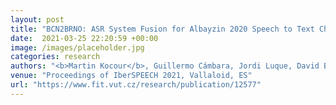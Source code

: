 ```yaml
---
layout: post
title: "BCN2BRNO: ASR System Fusion for Albayzin 2020 Speech to Text Challenge"
date:  2021-03-25 22:20:59 +00:00
image: /images/placeholder.jpg
categories: research
authors: "<b>Martin Kocour</b>, Guillermo Cámbara, Jordi Luque, David Bonet, et al."
venue: "Proceedings of IberSPEECH 2021, Vallaloid, ES"
url: "https://www.fit.vut.cz/research/publication/12577"
---
```


